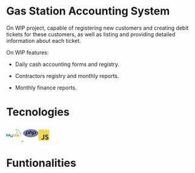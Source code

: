 
# Gas Station Accounting System

On WIP project, capable of registering new customers and creating debit tickets for these customers, as well as listing and providing detailed information about each ticket.

On WIP features: 
- Daily cash accounting forms and registry.
  
- Contractors registry and monthly reports.
  
- Monthly finance reports.

# Tecnologies

<p align="left"> <a href="https://www.mysql.com/" target="_blank" rel="noreferrer"> <img src="https://raw.githubusercontent.com/devicons/devicon/master/icons/mysql/mysql-original-wordmark.svg" alt="mysql" width="40" height="40"/> </a> <a href="https://www.php.net" target="_blank" rel="noreferrer"> <img src="https://raw.githubusercontent.com/devicons/devicon/master/icons/php/php-original.svg" alt="php" width="40" height="40"/><img src="https://raw.githubusercontent.com/teamedwardforever/Readme-Generator/71f25dd8b98329b168142a6b782a107b75eab178/svg/Skills/Languages/javascript-original.svg" alt="Javascript" width="30" height="30"/> </a> </p>
    
# Funtionalities  
  
    
